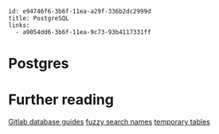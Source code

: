 ```
id: e94746f6-3b6f-11ea-a29f-336b2dc2999d
title: PostgreSQL
links:
  - a9054dd6-3b6f-11ea-9c73-93b4117331ff
```

# Postgres

# Further reading

[Gitlab database guides][1]
[fuzzy search names][2]
[temporary tables][3]

[1]: https://docs.gitlab.com/ee/development/database/
[2]: https://info.crunchydata.com/blog/fuzzy-name-matching-in-postgresql 
[3]: https://github.com/arkhipov/temporal_tables
